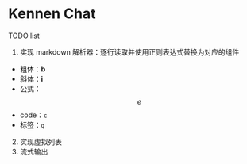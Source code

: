 # Kennen Chat

TODO list
1. 实现 markdown 解析器：逐行读取并使用正则表达式替换为对应的组件
  - 粗体：**b**
  - 斜体：__i__
  - 公式：$$e$$
  - code：```c```
  - 标签：`q`
2. 实现虚拟列表
3. 流式输出
